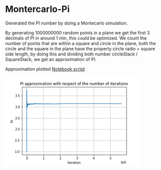 # Montercarlo-Pi
Generated the PI number by doing a Montecarlo simulation.

By generating 1000000000 random points in a plane we get the first 3 decimals of PI in around 1 min, this could be optimized. We count the number of points that are within a square and circle in the plane, both the circle and the square in the plane have the property circle radio = square side length, by doing this and dividing both number circleStack / SquareStack, we get an approximation of PI.


Approximation plotted [Notebook script](./notebook-jupiter/montecarlopi.ipynb)


![PI](./image/pi.png)